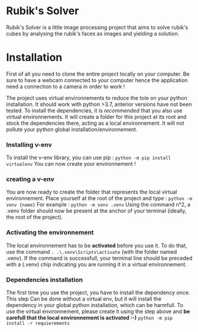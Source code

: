 # Rubik's Solver

Rubik's Solver is a little image processing project that aims to solve rubik's cubes by analysing the rubik's faces as images and yielding a solution.

# Installation

First of all you need to clone the entire project locally on your computer. Be sure to have a webcam connected to your computer hence the application need a connection to a camera in order to work !

The project uses virtual environnements to reduce the tole on your python installation. It should work with python >3.7, anterior versions have not been tested.
To install the dependencies, it is _recommended_ that you also use virtual environnements. It will create a folder for this project at its root and stock the dependencies there, acting as a local environnement. It will not pollute your python global installation/environnement.

### Installing v-env

To install the v-env library, you can use pip :
```python -m pip install virtualenv```
You can now create your environnement !

### creating a v-env

You are now ready to create the folder that represents the local virtual environnement.
Place yourself at the root of the project and type : ```python -m venv {name}```
For example : ```python -m venv .venv```
Using the command n°2, a .venv folder should now be present at the anchor of your terminal (ideally, the root of the project).

### Activating the environnement

The local environnement has to be __activated__ before you use it.
To do that, use the command ```. .\.venv\Scripts\activate``` (with the folder named .venv).
If the command is successfull, your terminal line should be preceded with a (.venv) chip indicating you are running it in a virtual environnement.

### Dependencies installation

The first time you use the project, you have to install the dependency once.
This step Can be done without a virtual env, but it will install the dependency in your global python installation, which can be harmfull.
To use the virtual environnement, please create it using the step above and __be carefull that the local environnement is activated :-)__
```python -m pip install -r requierements```
